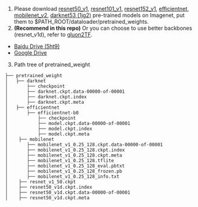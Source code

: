 1. Please download [resnet50_v1](http://download.tensorflow.org/models/resnet_v1_50_2016_08_28.tar.gz), [resnet101_v1](http://download.tensorflow.org/models/resnet_v1_101_2016_08_28.tar.gz), [resnet152_v1](http://download.tensorflow.org/models/resnet_v1_152_2016_08_28.tar.gz), [efficientnet](https://github.com/tensorflow/tpu/tree/master/models/official/efficientnet), [mobilenet_v2](https://storage.googleapis.com/mobilenet_v2/checkpoints/mobilenet_v2_1.0_224.tgz), [darknet53 (1jg2)](https://pan.baidu.com/s/1p8V9aaivo9LNxa_OjXjUwA) pre-trained models on Imagenet, put them to $PATH_ROOT/dataloader/pretrained_weights.       
2. **(Recommend in this repo)** Or you can choose to use better backbones (resnet_v1d), refer to [gluon2TF](https://github.com/yangJirui/gluon2TF).    
* [Baidu Drive (5ht9)](https://pan.baidu.com/s/1GpqKg0dOaaWmwshvv1qWGg)          
* [Google Drive](https://drive.google.com/drive/folders/1BM8ffn1WnsRRb5RcuAcyJAHX8NS2M1Gz?usp=sharing)   
3. Path tree of pretrained_weight 
```
├── pretrained_weight
│   ├── darknet
│       ├── checkpoint
│       ├── darknet.ckpt.data-00000-of-00001
│       ├── darknet.ckpt.index
│       ├── darknet.ckpt.meta
│   ├── efficientnet
│       ├── efficientnet-b0
│           ├── checkpoint
│           ├── model.ckpt.data-00000-of-00001
│           ├── model.ckpt.index
│           ├── model.ckpt.meta
│    ├── mobilenet
│       ├── mobilenet_v1_0.25_128.ckpt.data-00000-of-00001
│       ├── mobilenet_v1_0.25_128.ckpt.index
│       ├── mobilenet_v1_0.25_128.ckpt.meta
│       ├── mobilenet_v1_0.25_128.tflite
│       ├── mobilenet_v1_0.25_128_eval.pbtxt
│       ├── mobilenet_v1_0.25_128_frozen.pb
│       ├── mobilenet_v1_0.25_128_info.txt
│    ├── resnet_v1_50.ckpt    
│    ├── resnet50_v1d.ckpt.index    
│    ├── resnet50_v1d.ckpt.data-00000-of-00001    
│    ├── resnet50_v1d.ckpt.meta    
```  
